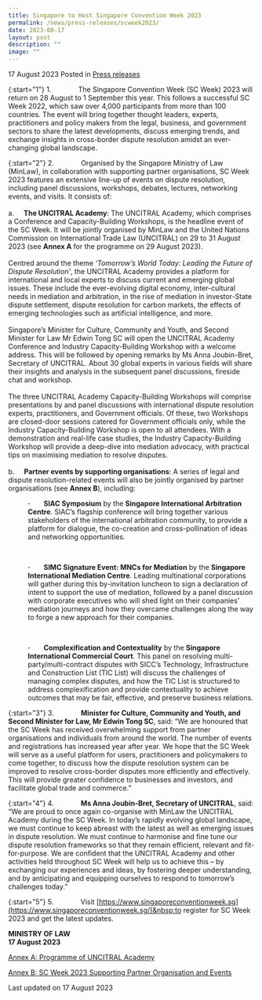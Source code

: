 ```yaml
---
title: Singapore to Host Singapore Convention Week 2023
permalink: /news/press-releases/scweek2023/
date: 2023-08-17
layout: post
description: ""
image: ""
---
```

17 August 2023 Posted in [Press releases](/news/press-releases)

{:start="1"}
1.&nbsp;&nbsp;&nbsp;&nbsp;&nbsp;&nbsp;&nbsp;&nbsp;&nbsp;&nbsp;&nbsp;&nbsp;&nbsp; The Singapore Convention Week (SC Week) 2023 will return on 28 August to 1 September this year. This follows a successful SC Week 2022, which saw over 4,000 participants from more than 100 countries. The event will bring together thought leaders, experts, practitioners and policy makers from the legal, business, and government sectors to share the latest developments, discuss emerging trends, and exchange insights in cross-border dispute resolution amidst an ever-changing global landscape.

{:start="2"}
2.&nbsp;&nbsp;&nbsp;&nbsp;&nbsp;&nbsp;&nbsp;&nbsp;&nbsp;&nbsp;&nbsp;&nbsp;&nbsp; Organised by the Singapore Ministry of Law (MinLaw), in collaboration with supporting partner organisations, SC Week 2023 features an extensive line-up of events on dispute resolution, including panel discussions, workshops, debates, lectures, networking events, and visits. It consists of:
<br>
<br>a.&nbsp;&nbsp;&nbsp;&nbsp; **The UNCITRAL Academy**: The UNCITRAL Academy, which comprises a Conference and Capacity-Building Workshops, is the headline event of the SC Week. It will be jointly organised by MinLaw and the United Nations Commission on International Trade Law (UNCITRAL) on 29 to 31 August 2023 (see&nbsp;**Annex A** for the programme on 29 August 2023).
<br>
<br>Centred around the theme _‘Tomorrow’s World Today: Leading the Future of Dispute Resolution’_, the UNCITRAL Academy provides a platform for international and local experts to discuss current and emerging global issues. These include the ever-evolving digital economy, inter-cultural needs in mediation and arbitration, in the rise of mediation in investor-State dispute settlement, dispute resolution for carbon markets, the effects of emerging technologies such as artificial intelligence, and more.
<br>
<br>Singapore’s Minister for Culture, Community and Youth, and Second Minister for Law Mr Edwin Tong SC will open the UNCITRAL Academy Conference and Industry Capacity-Building Workshop with a welcome address. This will be followed by opening remarks by Ms Anna Joubin-Bret, Secretary of UNCITRAL. About 30 global experts in various fields will share their insights and analysis in the subsequent panel discussions, fireside chat and workshop.
<br>
<br>The three UNCITRAL Academy Capacity-Building Workshops will comprise presentations by and panel discussions with international dispute resolution experts, practitioners, and Government officials. Of these, two Workshops are closed-door sessions catered for Government officials only, while the Industry Capacity-Building Workshop is open to all attendees. With a demonstration and real-life case studies, the Industry Capacity-Building Workshop will provide a deep-dive into mediation advocacy, with practical tips on maximising mediation to resolve disputes.
<br>
<br>b.&nbsp;&nbsp;&nbsp;&nbsp; **Partner events by supporting organisations**: A series of legal and dispute resolution-related events will also be jointly organised by partner organisations (see&nbsp;**Annex B**), including:
<br>
<p style="margin-left: 40px"> <b>·</b>&nbsp;&nbsp;&nbsp;&nbsp;&nbsp;&nbsp; <b>SIAC Symposium</b> by the <b>Singapore International Arbitration Centre</b>. SIAC’s flagship conference will bring together various stakeholders of the international arbitration community, to provide a platform for dialogue, the co-creation and cross-pollination of ideas and networking opportunities.</p>
<br>
<p style="margin-left: 40px"> <b>·</b>&nbsp;&nbsp;&nbsp;&nbsp;&nbsp;&nbsp; <b>SIMC Signature Event: MNCs for Mediation</b> by  the <b>Singapore International Mediation Centre</b>. Leading multinational corporations will gather during this by-invitation luncheon to sign a declaration of intent to support the use of mediation, followed by a panel discussion with corporate executives who will shed light on their companies’ mediation journeys and how they overcame challenges along the way to forge a new approach for their companies.</p>
<br>
<p style="margin-left: 40px"> <b>·</b>&nbsp;&nbsp;&nbsp;&nbsp;&nbsp;&nbsp; <b>Complexification and Contextuality</b> by the <b>Singapore International Commercial Court</b>. This panel on resolving multi-party/multi-contract disputes with SICC’s Technology, Infrastructure and Construction List (TIC List) will discuss the challenges of managing complex disputes, and how the TIC List is structured to address complexification and provide contextuality to achieve outcomes that may be fair, effective, and preserve business relations.</p>

{:start="3"}
3.&nbsp;&nbsp;&nbsp;&nbsp;&nbsp;&nbsp;&nbsp;&nbsp;&nbsp;&nbsp;&nbsp;&nbsp;&nbsp; **Minister for Culture, Community and Youth, and Second Minister for Law, Mr Edwin Tong SC**, said: “We are honoured that the SC Week has received overwhelming support from partner organisations and individuals from around the world. The number of events and registrations has increased year after year. We hope that the SC Week will serve as a useful platform for users, practitioners and policymakers to come together, to discuss how the dispute resolution system can be improved to resolve cross-border disputes more efficiently and effectively. This will provide greater confidence to businesses and investors, and facilitate global trade and commerce.”

{:start="4"}
4.&nbsp;&nbsp;&nbsp;&nbsp;&nbsp;&nbsp;&nbsp;&nbsp;&nbsp;&nbsp;&nbsp;&nbsp;&nbsp; **Ms Anna Joubin-Bret, Secretary of UNCITRAL**, said: “We are proud to once again co-organise with MinLaw the UNCITRAL Academy during the SC Week. In today’s rapidly evolving global landscape, we must continue to keep abreast with the latest as well as emerging issues in dispute resolution. We must continue to harmonise and fine tune our dispute resolution frameworks so that they remain efficient, relevant and fit-for-purpose. We are confident that the UNCITRAL Academy and other activities held throughout SC Week will help us to achieve this – by exchanging our experiences and ideas, by fostering deeper understanding, and by anticipating and equipping ourselves to respond to tomorrow’s challenges today.”

{:start="5"}
5.&nbsp;&nbsp;&nbsp;&nbsp;&nbsp;&nbsp;&nbsp;&nbsp;&nbsp;&nbsp;&nbsp;&nbsp;&nbsp; Visit&nbsp;[https://www.singaporeconventionweek.sg](https://www.singaporeconventionweek.sg/)&nbsp;to register for SC Week 2023 and get the latest updates.

**MINISTRY OF LAW**
<br>**17 August 2023**

[Annex A: Programme of UNCITRAL Academy](/files/news/press-releases/2023/SCWeek/annex_a_programme.pdf)

[Annex B: SC Week 2023 Supporting Partner Organisation and Events](/files/news/press-releases/2023/SCWeek/annex_b_partners.pdf)

<p class="right-side-updated">Last updated on 17 August 2023</p>